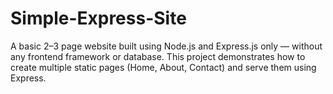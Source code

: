 # Simple-Express-Site
A basic 2–3 page website built using Node.js and Express.js only — without any frontend framework or database. This project demonstrates how to create multiple static pages (Home, About, Contact) and serve them using Express.
